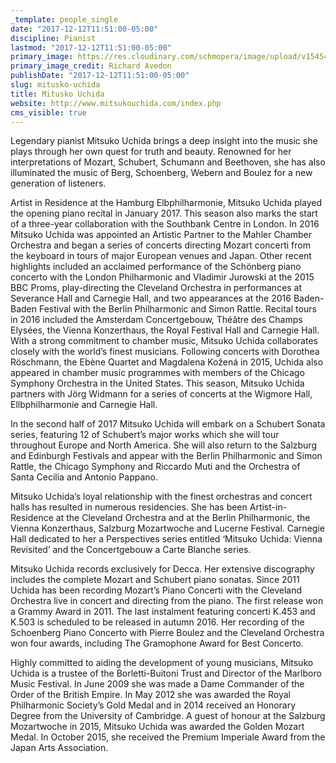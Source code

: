 ```yaml
---
_template: people_single
date: "2017-12-12T11:51:00-05:00"
discipline: Pianist
lastmod: "2017-12-12T11:51:00-05:00"
primary_image: https://res.cloudinary.com/schmopera/image/upload/v1545409169/media/webhook-uploads/1513097315560/uchida_1_credit_richard_avedon1.jpg.jpg
primary_image_credit: Richard Avedon
publishDate: "2017-12-12T11:51:00-05:00"
slug: mitusko-uchida
title: Mitusko Uchida
website: http://www.mitsukouchida.com/index.php
cms_visible: true
---
```


Legendary pianist Mitsuko Uchida brings a deep insight into the music she plays through her own quest for truth and beauty. Renowned for her interpretations of Mozart, Schubert, Schumann and Beethoven, she has also illuminated the music of Berg, Schoenberg, Webern and Boulez for a new generation of listeners.

Artist in Residence at the Hamburg Elbphilharmonie, Mitsuko Uchida played the opening piano recital in January 2017. This season also marks the start of a three-year collaboration with the Southbank Centre in London. In 2016 Mitsuko Uchida was appointed an Artistic Partner to the Mahler Chamber Orchestra and began a series of concerts directing Mozart concerti from the keyboard in tours of major European venues and Japan. Other recent highlights included an acclaimed performance of the Schönberg piano concerto with the London Philharmonic and Vladimir Jurowski at the 2015 BBC Proms, play-directing the Cleveland Orchestra in performances at Severance Hall and Carnegie Hall, and two appearances at the 2016 Baden-Baden Festival with the Berlin Philharmonic and Simon Rattle. Recital tours in 2016 included the Amsterdam Concertgebouw, Théâtre des Champs Elysées, the Vienna Konzerthaus, the Royal Festival Hall and Carnegie Hall. With a strong commitment to chamber music, Mitsuko Uchida collaborates closely with the world’s finest musicians. Following concerts with Dorothea Röschmann, the Ebène Quartet and Magdalena Kožená in 2015, Uchida also appeared in chamber music programmes with members of the Chicago Symphony Orchestra in the United States. This season, Mitsuko Uchida partners with Jörg Widmann for a series of concerts at the Wigmore Hall, Ellbphilharmonie and Carnegie Hall.

In the second half of 2017 Mitsuko Uchida will embark on a Schubert Sonata series, featuring 12 of Schubert’s major works which she will tour throughout Europe and North America. She will also return to the Salzburg and Edinburgh Festivals and appear with the Berlin Philharmonic and Simon Rattle, the Chicago Symphony and Riccardo Muti and the Orchestra of Santa Cecilia and Antonio Pappano.

Mitsuko Uchida’s loyal relationship with the finest orchestras and concert halls has resulted in numerous residencies. She has been Artist-in-Residence at the Cleveland Orchestra and at the Berlin Philharmonic, the Vienna Konzerthaus, Salzburg Mozartwoche and Lucerne Festival. Carnegie Hall dedicated to her a Perspectives series entitled ‘Mitsuko Uchida: Vienna Revisited’ and the Concertgebouw a Carte Blanche series.

Mitsuko Uchida records exclusively for Decca. Her extensive discography includes the complete Mozart and Schubert piano sonatas. Since 2011 Uchida has been recording Mozart’s Piano Concerti with the Cleveland Orchestra live in concert and directing from the piano. The first release won a Grammy Award in 2011. The last instalment featuring concerti K.453 and K.503 is scheduled to be released in autumn 2016. Her recording of the Schoenberg Piano Concerto with Pierre Boulez and the Cleveland Orchestra won four awards, including The Gramophone Award for Best Concerto.

Highly committed to aiding the development of young musicians, Mitsuko Uchida is a trustee of the Borletti-Buitoni Trust and Director of the Marlboro Music Festival. In June 2009 she was made a Dame Commander of the Order of the British Empire. In May 2012 she was awarded the Royal Philharmonic Society’s Gold Medal and in 2014 received an Honorary Degree from the University of Cambridge. A guest of honour at the Salzburg Mozartwoche in 2015, Mitsuko Uchida was awarded the Golden Mozart Medal. In October 2015, she received the Premium Imperiale Award from the Japan Arts Association.
